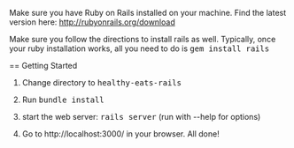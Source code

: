 Make sure you have Ruby on Rails installed on your machine.
Find the latest version here: http://rubyonrails.org/download

Make sure you follow the directions to install rails as well.
Typically, once your ruby installation works, all you need to do is <tt>gem install rails</tt>

== Getting Started

1. Change directory to <tt>healthy-eats-rails</tt> 

2. Run <tt>bundle install</tt>

3. start the web server:
       <tt>rails server</tt> (run with --help for options)

4. Go to http://localhost:3000/ in your browser. All done!

